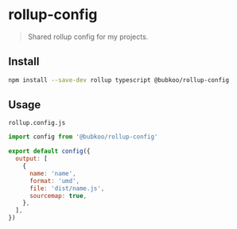 # rollup-config

> Shared rollup config for my projects.

## Install

```sh
npm install --save-dev rollup typescript @bubkoo/rollup-config
```
## Usage

`rollup.config.js`

```js
import config from '@bubkoo/rollup-config'

export default config({
  output: [
    {
      name: 'name',
      format: 'umd',
      file: 'dist/name.js',
      sourcemap: true,
    },
  ],
})

```
